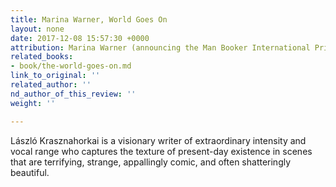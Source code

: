 ```yaml
---
title: Marina Warner, World Goes On
layout: none
date: 2017-12-08 15:57:30 +0000
attribution: Marina Warner (announcing the Man Booker International Prize)
related_books:
- book/the-world-goes-on.md
link_to_original: ''
related_author: ''
nd_author_of_this_review: ''
weight: ''

---
```

László Krasznahorkai is a visionary writer of extraordinary intensity and vocal range who captures the texture of present-day existence in scenes that are terrifying, strange, appallingly comic, and often shatteringly beautiful. 